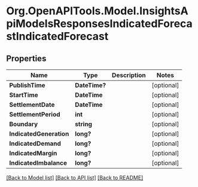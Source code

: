 # Org.OpenAPITools.Model.InsightsApiModelsResponsesIndicatedForecastIndicatedForecast

## Properties

Name | Type | Description | Notes
------------ | ------------- | ------------- | -------------
**PublishTime** | **DateTime?** |  | [optional] 
**StartTime** | **DateTime** |  | [optional] 
**SettlementDate** | **DateTime** |  | [optional] 
**SettlementPeriod** | **int** |  | [optional] 
**Boundary** | **string** |  | [optional] 
**IndicatedGeneration** | **long?** |  | [optional] 
**IndicatedDemand** | **long?** |  | [optional] 
**IndicatedMargin** | **long?** |  | [optional] 
**IndicatedImbalance** | **long?** |  | [optional] 

[[Back to Model list]](../README.md#documentation-for-models) [[Back to API list]](../README.md#documentation-for-api-endpoints) [[Back to README]](../README.md)

